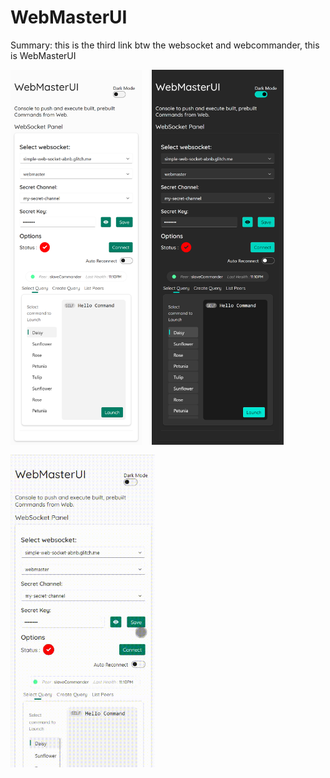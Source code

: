 # WebMasterUI
Summary: this is the third link btw the websocket and webcommander, this is WebMasterUI

<!-- ![alt text](./demo/dark.jpg)
![alt text](./demo/light.jpg) -->
<div style="display: flex; row-grap:1rem" >
<img src="./demo/light.png" style="max-height:600px">
<img src="./demo/dark.png" style="max-height:600px; margin:0 0 0 1rem">

</div>
<img style="padding-top:1rem; max-height:500px " src="./demo/demo_gif.gif">


<!-- 
    TODO:
        implement list peer method in websocket server -> same in webmaster
        




 -->